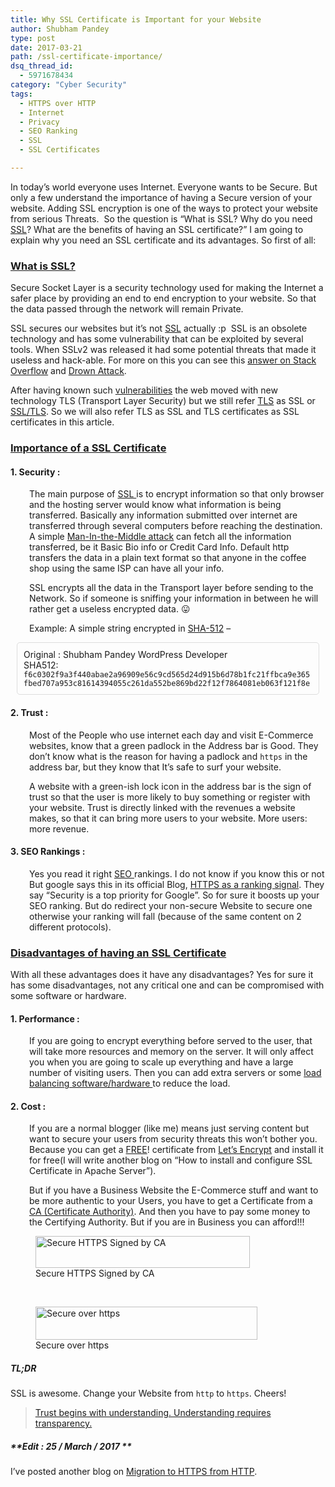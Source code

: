 ```yaml
---
title: Why SSL Certificate is Important for your Website
author: Shubham Pandey
type: post
date: 2017-03-21
path: /ssl-certificate-importance/
dsq_thread_id:
  - 5971678434
category: "Cyber Security"
tags:
  - HTTPS over HTTP
  - Internet
  - Privacy
  - SEO Ranking
  - SSL
  - SSL Certificates

---
```

In today&#8217;s world everyone uses Internet. Everyone wants to be Secure. But only a few understand the importance of having a Secure version of your website. Adding SSL encryption is one of the ways to protect your website from serious Threats.  So the question is &#8220;What is SSL? Why do you need [SSL][1]? What are the benefits of having an SSL certificate?&#8221; I am going to explain why you need an SSL certificate and its advantages. So first of all:

### <span style="text-decoration: underline;">What is SSL?</span>

Secure Socket Layer is a security technology used for making the Internet a safer place by providing an end to end encryption to your website. So that the data passed through the network will remain Private.

SSL secures our websites but it&#8217;s not [SSL][1] actually :p  SSL is an obsolete technology and has some vulnerability that can be exploited by several tools. When SSLv2 was released it had some potential threats that made it useless and hack-able. For more on this you can see this [answer on Stack Overflow][2] and [Drown Attack][3].

After having known such [vulnerabilities][2] the web moved with new technology TLS (Transport Layer Security) but we still refer [TLS][4] as SSL or [SSL/TLS][4]. So we will also refer TLS as SSL and TLS certificates as SSL certificates in this article.

### <span style="text-decoration: underline;">Importance of a SSL Certificate</span>

#### 1. Security :

<p style="padding-left: 30px;">
  The main purpose of <a href="https://www.digicert.com/ssl.htm">SSL </a>is to encrypt information so that only browser and the hosting server would know what information is being transferred. Basically any information submitted over internet are transferred through several computers before reaching the destination. A simple <a href="https://en.wikipedia.org/wiki/Man-in-the-middle_attack">Man-In-the-Middle attack</a> can fetch all the information transferred, be it Basic Bio info or Credit Card Info. Default http transfers the data in a plain text format so that anyone in the coffee shop using the same ISP can have all your info.
</p>

<p style="padding-left: 30px;">
  SSL encrypts all the data in the Transport layer before sending to the Network. So if someone is sniffing your information in between he will rather get a useless encrypted data. 😛
</p>

<p style="padding-left: 30px;">
  Example: A simple string encrypted in <a href="http://www.sha1-online.com/">SHA-512</a> &#8211;
</p>

<p style="border: 1px solid #dddddd; padding: 10px; border-radius: 5px; margin: 10px;">
  Original : Shubham Pandey WordPress Developer<br /> SHA512: <code>f6c0302f9a3f440abae2a96909e56c9cd565d24d915b6d78b1fc21ffbca9e365fbed707a953c81614394055c261da552be869bd22f12f7864081eb063f121f8e</code>
</p>

#### 2. Trust :

<p style="padding-left: 30px;">
  Most of the People who use internet each day and visit E-Commerce websites, know that a green padlock in the Address bar is Good. They don&#8217;t know what is the reason for having a padlock and <code>https</code> in the address bar, but they know that It&#8217;s safe to surf your website.
</p>

<p style="padding-left: 30px;">
  A website with a green-ish lock icon in the address bar is the sign of trust so that the user is more likely to buy something or register with your website. Trust is directly linked with the revenues a website makes, so that it can bring more users to your website. More users: more revenue.
</p>

#### 3. SEO Rankings :

<p style="padding-left: 30px;">
  Yes you read it right <a href="https://en.wikipedia.org/wiki/Search_engine_optimization">SEO </a>rankings. I do not know if you know this or not But google says this in its official Blog, <a href="https://webmasters.googleblog.com/2014/08/https-as-ranking-signal.html">HTTPS as a ranking signal</a>. They say &#8220;Security is a top priority for Google&#8221;. So for sure it boosts up your SEO ranking. But do redirect your non-secure Website to secure one otherwise your ranking will fall (because of the same content on 2 different protocols).
</p>

### <span style="text-decoration: underline;">Disadvantages of having an SSL Certificate</span>

With all these advantages does it have any disadvantages? Yes for sure it has some disadvantages, not any critical one and can be compromised with some software or hardware.

#### 1. Performance :

<p style="padding-left: 30px;">
  If you are going to encrypt everything before served to the user, that will take more resources and memory on the server. It will only affect you when you are going to scale up everything and have a large number of visiting users. Then you can add extra servers or some <a href="http://www.thegeekstuff.com/2016/01/load-balancer-intro/">load balancing software/hardware </a>to reduce the load.
</p>

#### 2. Cost :

<p style="padding-left: 30px;">
  If you are a normal blogger (like me) means just serving content but want to secure your users from security threats this won&#8217;t bother you. Because you can get a <a href="https://letsencrypt.org/">FREE</a>! certificate from <a href="https://letsencrypt.org/">Let&#8217;s Encrypt</a> and install it for free(I will write another blog on &#8220;How to install and configure SSL Certificate in Apache Server&#8221;).
</p>

<p style="padding-left: 30px;">
  But if you have a Business Website the E-Commerce stuff and want to be more authentic to your Users, you have to get a Certificate from a <a href="https://en.wikipedia.org/wiki/Certificate_authority">CA (Certificate Authority)</a>. And then you have to pay some money to the Certifying Authority. But if you are in Business you can afford!!!
</p>

<figure id="attachment_534" class=" aligncenter"><img class="wp-image-534 " src="/resources/uploads/2017/03/secure-gd.png?resize=343%2C51&#038;ssl=1" alt="Secure HTTPS Signed by CA" width="343" height="51" data-recalc-dims="1" /><figcaption class="wp-caption-text">Secure HTTPS Signed by CA</figcaption></figure>

&nbsp;

<figure id="attachment_535" class=" aligncenter"><img class="wp-image-535 " src="/resources/uploads/2017/03/secure-sp.in_.png?resize=355%2C53&#038;ssl=1" alt="Secure over https" width="355" height="53" data-recalc-dims="1" /><figcaption class="wp-caption-text">Secure over https</figcaption></figure>

<div class="clearfix">
</div>

##### TL;DR

SSL is awesome. Change your Website from `http` to `https`. Cheers!

> [Trust begins with understanding. Understanding requires transparency.][7]

##### **Edit : 25 / March / 2017 **

I&#8217;ve posted another blog on [Migration to HTTPS from HTTP][8].

 [1]: https://www.digicert.com/ssl.htm
 [2]: https://security.stackexchange.com/questions/57087/why-is-the-deprecated-ssl-2-0-protocol-considered-insecure-and-how-can-it-be-exp#answer-57088
 [3]: https://drownattack.com
 [4]: https://en.wikipedia.org/wiki/Transport_Layer_Security
 [5]: /resources/uploads/2017/03/secure-gd.png?ssl=1
 [6]: /resources/uploads/2017/03/secure-sp.in_.png?ssl=1
 [7]: https://gsuite.google.co.in/intl/en_in/learn-more/how_google_protects_your_data.html
 [8]: //migrating-website-http-https/